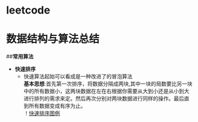 # leetcode
数据结构与算法总结
===========

##__常用算法__
* __快速排序__  
	* 快速算法起始可以看成是一种改进了的冒泡算法  
	__基本思想__:首先第一次排序，将数据分隔成两块,其中一块的局数要比另一块中的所有数据小，这两块数据在左在右根据你需要从大到小还是从小到大进行排列的需求来定。然后再次分别对两块数据进行同样的操作。最后直到所有数据变成有序为止。     
！[快速排序图例](https://github.com/lijiasheng12333/leetcode/blob/main/pic/quickSort.png)




